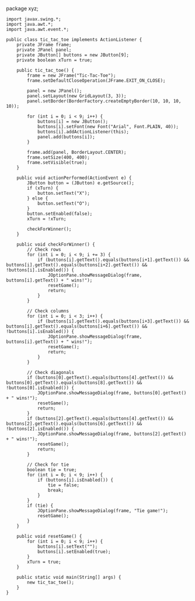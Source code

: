 package xyz;

    import javax.swing.*;
	import java.awt.*;
	import java.awt.event.*;

	public class tic_tac_toe implements ActionListener {
	    private JFrame frame;
	    private JPanel panel;
	    private JButton[] buttons = new JButton[9];
	    private boolean xTurn = true;

	    public tic_tac_toe() {
	        frame = new JFrame("Tic-Tac-Toe");
	        frame.setDefaultCloseOperation(JFrame.EXIT_ON_CLOSE);

	        panel = new JPanel();
	        panel.setLayout(new GridLayout(3, 3));
	        panel.setBorder(BorderFactory.createEmptyBorder(10, 10, 10, 10));

	        for (int i = 0; i < 9; i++) {
	            buttons[i] = new JButton();
	            buttons[i].setFont(new Font("Arial", Font.PLAIN, 40));
	            buttons[i].addActionListener(this);
	            panel.add(buttons[i]);
	        }

	        frame.add(panel, BorderLayout.CENTER);
	        frame.setSize(400, 400);
	        frame.setVisible(true);
	    }

	    public void actionPerformed(ActionEvent e) {
	        JButton button = (JButton) e.getSource();
	        if (xTurn) {
	            button.setText("X");
	        } else {
	            button.setText("O");
	        }
	        button.setEnabled(false);
	        xTurn = !xTurn;

	        checkForWinner();
	    }

	    public void checkForWinner() {
	        // Check rows
	        for (int i = 0; i < 9; i += 3) {
	            if (buttons[i].getText().equals(buttons[i+1].getText()) && buttons[i].getText().equals(buttons[i+2].getText()) && !buttons[i].isEnabled()) {
	                JOptionPane.showMessageDialog(frame, buttons[i].getText() + " wins!");
	                resetGame();
	                return;
	            }
	        }

	        // Check columns
	        for (int i = 0; i < 3; i++) {
	            if (buttons[i].getText().equals(buttons[i+3].getText()) && buttons[i].getText().equals(buttons[i+6].getText()) && !buttons[i].isEnabled()) {
	                JOptionPane.showMessageDialog(frame, buttons[i].getText() + " wins!");
	                resetGame();
	                return;
	            }
	        }

	        // Check diagonals
	        if (buttons[0].getText().equals(buttons[4].getText()) && buttons[0].getText().equals(buttons[8].getText()) && !buttons[0].isEnabled()) {
	            JOptionPane.showMessageDialog(frame, buttons[0].getText() + " wins!");
	            resetGame();
	            return;
	        }
	        if (buttons[2].getText().equals(buttons[4].getText()) && buttons[2].getText().equals(buttons[6].getText()) && !buttons[2].isEnabled()) {
	            JOptionPane.showMessageDialog(frame, buttons[2].getText() + " wins!");
	            resetGame();
	            return;
	        }

	        // Check for tie
	        boolean tie = true;
	        for (int i = 0; i < 9; i++) {
	            if (buttons[i].isEnabled()) {
	                tie = false;
	                break;
	            }
	        }
	        if (tie) {
	            JOptionPane.showMessageDialog(frame, "Tie game!");
	            resetGame();
	        }
	    }

	    public void resetGame() {
	        for (int i = 0; i < 9; i++) {
	            buttons[i].setText("");
	            buttons[i].setEnabled(true);
	        }
	        xTurn = true;
	    }

	    public static void main(String[] args) {
	        new tic_tac_toe();
	    }
	}


	
